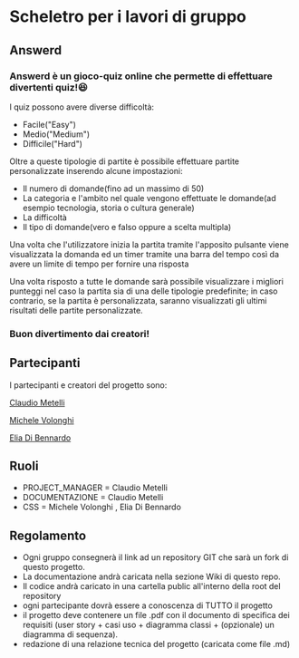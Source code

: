# Scheletro per i lavori di gruppo

## Answerd

### Answerd è un gioco-quiz online che permette di effettuare divertenti quiz!😆
I quiz possono avere diverse difficoltà:
* Facile("Easy")
* Medio("Medium")
* Difficile("Hard")

Oltre a queste tipologie di partite è possibile effettuare partite personalizzate inserendo alcune impostazioni:
* Il numero di domande(fino ad un massimo di 50)
* La categoria e l'ambito nel quale vengono effettuate le domande(ad esempio tecnologia, storia o cultura generale)
* La difficoltà
* Il tipo di domande(vero e falso oppure a scelta multipla)

Una volta che l'utilizzatore inizia la partita tramite l'apposito pulsante viene visualizzata la domanda ed un timer tramite una barra del tempo così da avere un limite di tempo per fornire una risposta

Una volta risposto a tutte le domande sarà possibile visualizzare i migliori punteggi nel caso la partita sia di una delle tipologie predefinite; in caso contrario, se la partita è personalizzata, saranno visualizzati gli ultimi risultati delle partite personalizzate.

### Buon divertimento dai creatori!

## Partecipanti
I partecipanti e creatori del progetto sono:

[Claudio Metelli](https://github.com/claudiometelli)

[Michele Volonghi](https://github.com/Zakmy)

[Elia Di Bennardo](https://github.com/eliuzhc)

## Ruoli

* PROJECT_MANAGER = Claudio Metelli
* DOCUMENTAZIONE = Claudio Metelli
* CSS = Michele Volonghi , Elia Di Bennardo

## Regolamento
* Ogni gruppo consegnerà il link ad un repository GIT che sarà un fork di questo progetto.
* La documentazione andrà caricata nella sezione Wiki di questo repo.
* Il codice andrà caricato in una cartella public all'interno della root del repository
* ogni partecipante dovrà essere a conoscenza di TUTTO il progetto
* il progetto deve contenere un file .pdf con il documento di specifica dei requisiti (user story + casi uso + diagramma classi + (opzionale) un diagramma di sequenza).
* redazione di una relazione tecnica del progetto (caricata come file .md)

